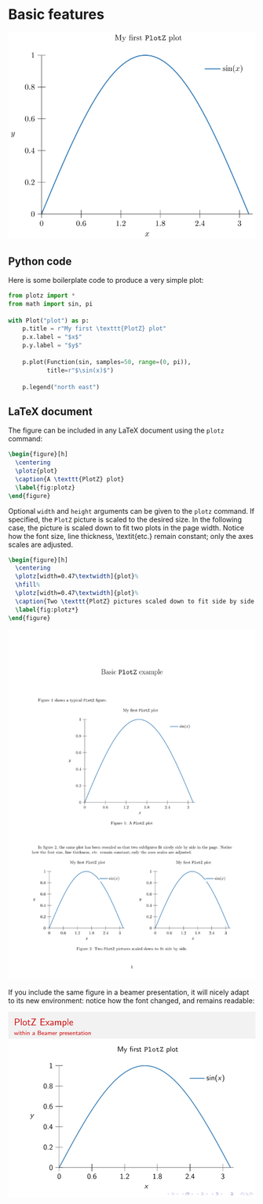 # Basic features

<img src="plot.svg?raw=true&sanitize=true"/>

## Python code

Here is some boilerplate code to produce a very simple plot:

<!---plotz include("plot.py") -->
```python
from plotz import *
from math import sin, pi

with Plot("plot") as p:
    p.title = r"My first \texttt{PlotZ} plot"
    p.x.label = "$x$"
    p.y.label = "$y$"

    p.plot(Function(sin, samples=50, range=(0, pi)),
           title=r"$\sin(x)$")

    p.legend("north east")
```
<!---plotz end -->


## LaTeX document

The figure can be included in any LaTeX document using the `plotz` command:

<!---plotz include("document.tex", "%plotz") -->
```latex
\begin{figure}[h]
  \centering
  \plotz{plot}
  \caption{A \texttt{PlotZ} plot}
  \label{fig:plotz}
\end{figure}
```
<!---plotz end -->

Optional `width` and `height` arguments can be given to the `plotz` command. If
specified, the `PlotZ` picture is scaled to the desired size. In the following
case, the picture is scaled down to fit two plots in the page width. Notice how
the font size, line thickness, \textit{etc.} remain constant; only the axes
scales are adjusted.

<!---plotz include("document.tex", "%plotz*") -->
```latex
\begin{figure}[h]
  \centering
  \plotz[width=0.47\textwidth]{plot}%
  \hfill%
  \plotz[width=0.47\textwidth]{plot}%
  \caption{Two \texttt{PlotZ} pictures scaled down to fit side by side.}
  \label{fig:plotz*}
\end{figure}
```
<!---plotz end -->

<img src="document.svg?raw=true&sanitize=true"/>


If you include the same figure in a beamer presentation, it will nicely adapt to
its new environment: notice how the font changed, and remains readable:

<img src="presentation.svg?raw=true&sanitize=true"/>
